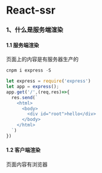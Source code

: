 # React-ssr





### 1、什么是服务端渲染

#### 1.1 服务端渲染

页面上的内容是有服务器生产的

```js
cnpm i express -S
```

```js
let express = require('express')
let app = express();
app.get('/',(req,res)=>{
  res.send(`
    <html>
      <body>
        <div id="root">hello</div>
      </body>
    </html>
  `)
})
```



#### 1.2 客户端渲染

页面内容有浏览器

